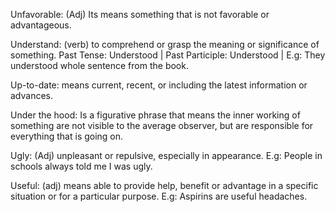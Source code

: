 Unfavorable: (Adj) Its means something that is not favorable or advantageous.

Understand: (verb) to comprehend or grasp the meaning or significance of something. Past Tense: Understood | Past Participle: Understood | E.g: They understood whole sentence from the book.

Up-to-date: means current, recent, or including the latest information or advances.

Under the hood: Is a figurative phrase that means the inner working of something are not visible to the average observer, but are responsible for everything that is going on. 

Ugly: (Adj) unpleasant or repulsive, especially in appearance. E.g: People in schools always told me I was ugly. 

Useful: (adj) means able to provide help, benefit or advantage in a specific situation or for a particular purpose. E.g: Aspirins are useful headaches. 